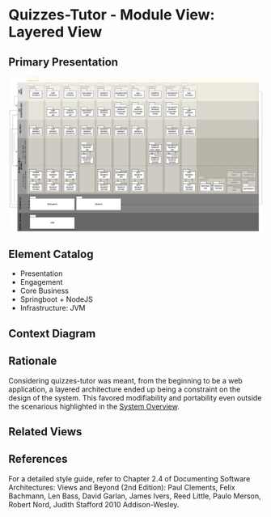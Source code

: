 # Quizzes-Tutor - Module View: Layered View

## Primary Presentation

<img src="pictures/Layered View.png" width="1200" >

## Element Catalog

- Presentation
- Engagement
- Core Business
- Springboot + NodeJS
- Infrastructure: JVM

## Context Diagram

## Rationale
Considering quizzes-tutor was meant, from the beginning to be a web application, a layered architecture ended up being a constraint on the design of the system. This favored modifiability and portability even outside the scenarious highlighted in the [System Overview](system_overview.md).

## Related Views

## References
For a detailed style guide, refer to Chapter 2.4 of Documenting Software Architectures: Views and Beyond (2nd Edition): Paul Clements, Felix Bachmann, Len Bass, David Garlan, James Ivers, Reed Little, Paulo Merson, Robert Nord, Judith Stafford 2010 Addison-Wesley.

